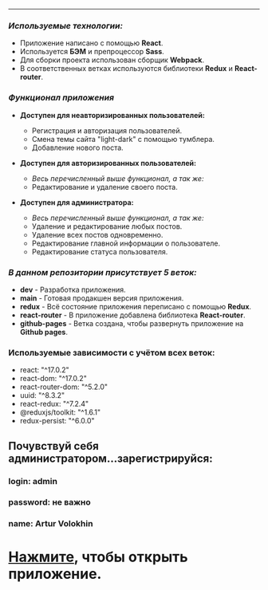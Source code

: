 ***
### *Используемые технологии:*

* Приложение написано с помощью **React**.
* Используется **БЭМ** и препроцессор **Sass**.
* Для сборки проекта использован сборщик **Webpack**.
* В соответственных ветках используются библиотеки **Redux** и **React-router**.

### *Функционал приложения*
- **Доступен для неавторизированных пользователей:**
    - Регистрация и авторизация пользователей.
    - Смена темы сайта "light-dark" с помощью тумблера.
    - Добавление нового поста.

- **Доступен для авторизированных пользователей:**
    - *Весь перечисленный выше функционал, а так же:*
    - Редактирование и удаление своего поста.
    
- **Доступен для администратора:**
    - *Весь перечисленный выше функционал, а так же:*
    - Удаление и редактирование любых постов.
    - Удаление всех постов одновременно.
    - Редактирование главной информации о пользователе.
    - Редактирование статуса пользователя.

### *В данном репозитории присутствует 5 веток:*

* **dev** - Разработка приложения.
* **main** - Готовая продакшен версия приложения. 
* **redux** - Всё состояние приложения переписано с помощью **Redux**.
* **react-router** - В приложение добавлена библиотека **React-router**.
* **github-pages** - Ветка создана, чтобы развернуть приложение на **Github pages**.

### Используемые зависимости с учётом всех веток:
- react: "^17.0.2"
- react-dom: "^17.0.2"
- react-router-dom: "^5.2.0"
- uuid: "^8.3.2"
- react-redux: "^7.2.4"
- @reduxjs/toolkit: "^1.6.1"
- redux-persist: "^6.0.0"


## Почувствуй себя администратором...зарегистрируйся:

### login: admin
### password: не важно
### name: Artur Volokhin

# [Нажмите](https://arturvolokhin.github.io/myBlog-react/), чтобы открыть приложение.

